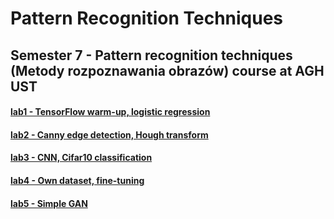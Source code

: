 # Pattern Recognition Techniques
## Semester 7 - Pattern recognition techniques (Metody rozpoznawania obrazów) course at AGH UST

#### [lab1 - TensorFlow warm-up, logistic regression](lab1)
#### [lab2 - Canny edge detection, Hough transform](lab2)
#### [lab3 - CNN, Cifar10 classification](lab3)
#### [lab4 - Own dataset, fine-tuning](lab4)
#### [lab5 - Simple GAN](lab5)
